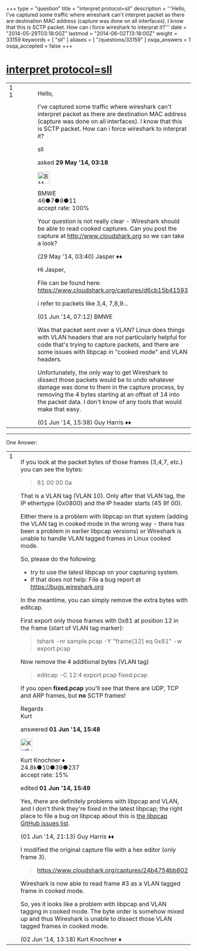 +++
type = "question"
title = "interpret protocol=sll"
description = '''Hello, I&#x27;ve captured some traffic where wireshark can&#x27;t interpret packet as there are destination MAC address (capture was done on all interfaces). I know that this is SCTP packet. How can i force wireshark to interprat it?'''
date = "2014-05-29T03:18:00Z"
lastmod = "2014-06-02T13:18:00Z"
weight = 33159
keywords = [ "sll" ]
aliases = [ "/questions/33159" ]
osqa_answers = 1
osqa_accepted = false
+++

<div class="headNormal">

# [interpret protocol=sll](/questions/33159/interpret-protocolsll)

</div>

<div id="main-body">

<div id="askform">

<table id="question-table" style="width:100%;"><colgroup><col style="width: 50%" /><col style="width: 50%" /></colgroup><tbody><tr class="odd"><td style="width: 30px; vertical-align: top"><div class="vote-buttons"><span id="post-33159-upvote" class="ajax-command post-vote up" rel="nofollow" title="I like this post (click again to cancel)"> </span><div id="post-33159-score" class="post-score" title="current number of votes">1</div><span id="post-33159-downvote" class="ajax-command post-vote down" rel="nofollow" title="I dont like this post (click again to cancel)"> </span> <span id="favorite-mark" class="ajax-command favorite-mark" rel="nofollow" title="mark/unmark this question as favorite (click again to cancel)"> </span><div id="favorite-count" class="favorite-count">1</div></div></td><td><div id="item-right"><div class="question-body"><p>Hello,</p><p>I've captured some traffic where wireshark can't interpret packet as there are destination MAC address (capture was done on all interfaces). I know that this is SCTP packet. How can i force wireshark to interprat it?</p></div><div id="question-tags" class="tags-container tags"><span class="post-tag tag-link-sll" rel="tag" title="see questions tagged &#39;sll&#39;">sll</span></div><div id="question-controls" class="post-controls"></div><div class="post-update-info-container"><div class="post-update-info post-update-info-user"><p>asked <strong>29 May '14, 03:18</strong></p><img src="https://secure.gravatar.com/avatar/b02c5dfff2049bed61dbced93bf455d4?s=32&amp;d=identicon&amp;r=g" class="gravatar" width="32" height="32" alt="BMWE&#39;s gravatar image" /><p><span>BMWE</span><br />
<span class="score" title="46 reputation points">46</span><span title="7 badges"><span class="badge1">●</span><span class="badgecount">7</span></span><span title="8 badges"><span class="silver">●</span><span class="badgecount">8</span></span><span title="11 badges"><span class="bronze">●</span><span class="badgecount">11</span></span><br />
<span class="accept_rate" title="Rate of the user&#39;s accepted answers">accept rate:</span> <span title="BMWE has one accepted answer">100%</span></p></div></div><div id="comments-container-33159" class="comments-container"><span id="33160"></span><div id="comment-33160" class="comment"><div id="post-33160-score" class="comment-score"></div><div class="comment-text"><p>Your question is not really clear - Wireshark should be able to read cooked captures. Can you post the capture at <a href="http://www.cloudshark.org">http://www.cloudshark.org</a> so we can take a look?</p></div><div id="comment-33160-info" class="comment-info"><span class="comment-age">(29 May '14, 03:40)</span> <span class="comment-user userinfo">Jasper ♦♦</span></div></div><span id="33239"></span><div id="comment-33239" class="comment"><div id="post-33239-score" class="comment-score"></div><div class="comment-text"><p>Hi Jasper,</p><p>File can be found here: <a href="https://www.cloudshark.org/captures/d6cb15b41593">https://www.cloudshark.org/captures/d6cb15b41593</a></p><p>i refer to packets like 3,4, 7,8,9...</p></div><div id="comment-33239-info" class="comment-info"><span class="comment-age">(01 Jun '14, 07:12)</span> <span class="comment-user userinfo">BMWE</span></div></div><span id="33247"></span><div id="comment-33247" class="comment"><div id="post-33247-score" class="comment-score"></div><div class="comment-text"><p>Was that packet sent over a VLAN? Linux does things with VLAN headers that are not particularly helpful for code that's trying to capture packets, and there are some issues with libpcap in "cooked mode" and VLAN headers.</p><p>Unfortunately, the only way to get Wireshark to dissect those packets would be to undo whatever damage was done to them in the capture process, by removing the 4 bytes starting at an offset of 14 into the packet data. I don't know of any tools that would make that easy.</p></div><div id="comment-33247-info" class="comment-info"><span class="comment-age">(01 Jun '14, 15:38)</span> <span class="comment-user userinfo">Guy Harris ♦♦</span></div></div></div><div id="comment-tools-33159" class="comment-tools"></div><div class="clear"></div><div id="comment-33159-form-container" class="comment-form-container"></div><div class="clear"></div></div></td></tr></tbody></table>

------------------------------------------------------------------------

<div class="tabBar">

<span id="sort-top"></span>

<div class="headQuestions">

One Answer:

</div>

</div>

<span id="33249"></span>

<div id="answer-container-33249" class="answer">

<table style="width:100%;"><colgroup><col style="width: 50%" /><col style="width: 50%" /></colgroup><tbody><tr class="odd"><td style="width: 30px; vertical-align: top"><div class="vote-buttons"><span id="post-33249-upvote" class="ajax-command post-vote up" rel="nofollow" title="I like this post (click again to cancel)"> </span><div id="post-33249-score" class="post-score" title="current number of votes">1</div><span id="post-33249-downvote" class="ajax-command post-vote down" rel="nofollow" title="I dont like this post (click again to cancel)"> </span></div></td><td><div class="item-right"><div class="answer-body"><p>If you look at the packet bytes of those frames (3,4,7, etc.) you can see the bytes:</p><blockquote><p>81 00 00 0a</p></blockquote><p>That is a VLAN tag (VLAN 10). Only after that VLAN tag, the IP ethertype (0x0800) and the IP header starts (45 9f 00).</p><p>Either there is a problem with libpcap on that system (adding the VLAN tag in cooked mode in the wrong way - there has been a problem in earlier libpcap versions) or Wireshark is unable to handle VLAN tagged frames in Linux cooked mode.</p><p>So, please do the following:</p><ul><li>try to use the latest libpcap on your capturing system.</li><li>If that does not help: File a bug report at <a href="https://bugs.wireshark.org">https://bugs.wireshark.org</a></li></ul><p>In the meantime, you can simply remove the extra bytes with editcap.</p><p>First export only those frames with 0x81 at position 12 in the frame (start of VLAN tag marker):</p><blockquote><p>tshark -nr sample.pcap -Y "frame[12] eq 0x81" -w export.pcap</p></blockquote><p>Now remove the 4 additional bytes (VLAN tag)</p><blockquote><p>editcap -C 12:4 export.pcap fixed.pcap</p></blockquote><p>If you open <strong>fixed.pcap</strong> you'll see that there are UDP, TCP and ARP frames, but <strong>no</strong> SCTP frames!</p><p>Regards<br />
Kurt</p></div><div class="answer-controls post-controls"></div><div class="post-update-info-container"><div class="post-update-info post-update-info-user"><p>answered <strong>01 Jun '14, 15:48</strong></p><img src="https://secure.gravatar.com/avatar/23b7bf5b13bc2c98b2e8aa9869ca5d75?s=32&amp;d=identicon&amp;r=g" class="gravatar" width="32" height="32" alt="Kurt%20Knochner&#39;s gravatar image" /><p><span>Kurt Knochner ♦</span><br />
<span class="score" title="24767 reputation points"><span>24.8k</span></span><span title="10 badges"><span class="badge1">●</span><span class="badgecount">10</span></span><span title="39 badges"><span class="silver">●</span><span class="badgecount">39</span></span><span title="237 badges"><span class="bronze">●</span><span class="badgecount">237</span></span><br />
<span class="accept_rate" title="Rate of the user&#39;s accepted answers">accept rate:</span> <span title="Kurt Knochner has 344 accepted answers">15%</span> </br></p></div><div class="post-update-info post-update-info-edited"><p><span> edited <strong>01 Jun '14, 15:49</strong> </span></p></div></div><div id="comments-container-33249" class="comments-container"><span id="33253"></span><div id="comment-33253" class="comment"><div id="post-33253-score" class="comment-score"></div><div class="comment-text"><p>Yes, there are definitely problems with libpcap and VLAN, and I don't think they're fixed in the latest libpcap; the right place to file a bug on libpcap about this is <a href="https://github.com/the-tcpdump-group/libpcap/issues/new">the libpcap GitHub issues list</a>.</p></div><div id="comment-33253-info" class="comment-info"><span class="comment-age">(01 Jun '14, 21:13)</span> <span class="comment-user userinfo">Guy Harris ♦♦</span></div></div><span id="33315"></span><div id="comment-33315" class="comment"><div id="post-33315-score" class="comment-score"></div><div class="comment-text"><p>I modified the original capture file with a hex editor (only frame 3).</p><blockquote><p><a href="https://www.cloudshark.org/captures/24b4754bb602">https://www.cloudshark.org/captures/24b4754bb602</a></p></blockquote><p>Wireshark is now able to read frame #3 as a VLAN tagged frame in cooked mode.</p><p>So, yes it looks like a problem with libpcap and VLAN tagging in cooked mode. The byte order is somehow mixed up and thus Wireshark is unable to dissect those VLAN tagged frames in cooked mode.</p></div><div id="comment-33315-info" class="comment-info"><span class="comment-age">(02 Jun '14, 13:18)</span> <span class="comment-user userinfo">Kurt Knochner ♦</span></div></div></div><div id="comment-tools-33249" class="comment-tools"></div><div class="clear"></div><div id="comment-33249-form-container" class="comment-form-container"></div><div class="clear"></div></div></td></tr></tbody></table>

</div>

<div class="paginator-container-left">

</div>

</div>

</div>

